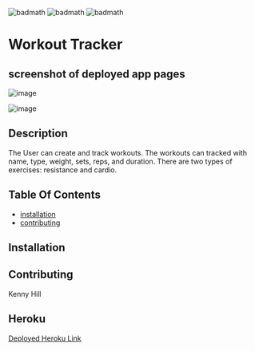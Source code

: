 
  ![badmath](https://img.shields.io/github/last-commit/kcjhill1234/WorkoutTracker) ![badmath](https://img.shields.io/github/issues-pr/kcjhill1234/WorkoutTracker) ![badmath](https://img.shields.io/github/languages/top/kcjhill1234/WorkoutTracker)
# Workout Tracker

## screenshot of deployed app pages
![image](https://user-images.githubusercontent.com/60640915/91399286-f666e480-e7fa-11ea-9477-1f5e878e8dd4.png)

![image](https://user-images.githubusercontent.com/60640915/91399295-fbc42f00-e7fa-11ea-9346-587d5999f7b4.png)

## Description

The User can create and track workouts.  The workouts can tracked with name, type, weight, sets, reps, and duration.  There are two types of exercises: resistance and cardio. 

## Table Of Contents

* [installation](#installation)
* [contributing](#contributing)

## Installation


## Contributing

Kenny Hill

## Heroku

[Deployed Heroku Link](https://workoutrackerkh.herokuapp.com/)
